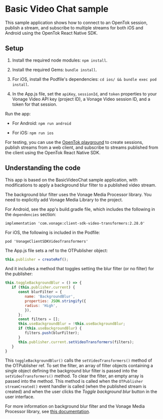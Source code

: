 # Basic Video Chat sample

This sample application shows how to connect to an OpenTok session, publish a stream, and subscribe to multiple streams for both iOS and Android using the OpenTok React Native SDK.

## Setup

1. Install the required node modules: `npm install`.

2. Install the required Gems: `bundle install`.

3. For iOS, install the Podfile's dependencies: `cd ios/ && bundle exec pod install`.

4. In the App.js file, set the `apiKey`, `sessionId`, and `token` properties to your Vonage Video API key (project ID), a Vonage Video session ID, and a token for that session.

Run the app:

* For Android: `npm run android`

* For iOS: `npm run ios`

For testing, you can use the [OpenTok playground](https://tokbox.com/developer/tools/playground/) to create sessions, publish streams from a web client, and subscribe to streams published from the client using the OpenTok React Native SDK.

## Understanding the code


This app is based on the BasicVideoChat sample application, with modifications to apply a background blur filter to a published video stream.

The background blur filter uses the Vonage Media Processor library. You need to explicitly add Vonage Media Library to the project.

For Android, see the app's build.gradle file, which includes the following in the `dependencies` section:

```
implementation 'com.vonage:client-sdk-video-transformers:2.28.0'
```

For iOS, the following is included in the Podfile:

```
pod 'VonageClientSDKVideoTransformers'
```

The App.js file sets a ref to the OTPublisher object:

```js
this.publisher = createRef();
```

And it includes a method that toggles setting the blur filter (or no filter) for the publisher:

```js
this.toggleBackgroundBlur = () => {
   if (this.publisher.current) {
      const blurFilter = {
         name: 'BackgroundBlur',
         properties: JSON.stringify({
         radius: 'High',
         }),
      };
      const filters = [];
      this.useBackgroundBlur = !this.useBackgroundBlur;
      if (this.useBackgroundBlur) {
         filters.push(blurFilter);
      }
      this.publisher.current.setVideoTransformers(filters);
   }
}
```

This `toggleBackgroundBlur()` calls the `setVideoTransformers()` method of the OTPublisher ref. To set the filter, an array of filter objects containing a single object defining the background blur filter is passed into the `setVideoTransformers()` method. To clear the filter, an empty array is passed into the method. This method is called when the `OTPublisher streamCreated()` event handler is called (when the published stream is created) and when the user clicks the *Toggle background blur* button in the user interface.

For more information on background blur filter and the Vonage Media Processor library, see [this documentation](https://tokbox.com/developer/guides/vonage-media-processor/).
